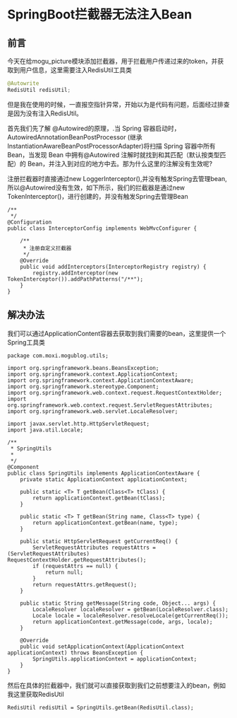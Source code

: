 # SpringBoot拦截器无法注入Bean

## 前言

今天在给mogu_picture模块添加拦截器，用于拦截用户传递过来的token，并获取到用户信息，这里需要注入RedisUtil工具类

```java
@Autowrite
RedisUtil redisUtil;
```

但是我在使用的时候，一直报空指针异常，开始以为是代码有问题，后面经过排查是因为没有注入RedisUtil。

首先我们先了解 @Autowired的原理，.当 Spring 容器启动时，AutowiredAnnotationBeanPostProcessor (继承InstantiationAwareBeanPostProcessorAdapter)将扫描 Spring 容器中所有 Bean，当发现 Bean 中拥有@Autowired 注解时就找到和其匹配（默认按类型匹配）的 Bean，并注入到对应的地方中去。那为什么这里的注解没有生效呢?

注册拦截器时直接通过new LoggerInterceptor(),并没有触发Spring去管理bean,所以@Autowired没有生效，如下所示，我们的拦截器是通过new TokenInterceptor()，进行创建的，并没有触发Spring去管理Bean

```
/**
 */
@Configuration
public class InterceptorConfig implements WebMvcConfigurer {

    /**
     * 注册自定义拦截器
     */
    @Override
    public void addInterceptors(InterceptorRegistry registry) {
        registry.addInterceptor(new TokenInterceptor()).addPathPatterns("/**");
    }
}
```

## 解决办法

我们可以通过ApplicationContent容器去获取到我们需要的bean，这里提供一个Spring工具类

```
package com.moxi.mogublog.utils;

import org.springframework.beans.BeansException;
import org.springframework.context.ApplicationContext;
import org.springframework.context.ApplicationContextAware;
import org.springframework.stereotype.Component;
import org.springframework.web.context.request.RequestContextHolder;
import org.springframework.web.context.request.ServletRequestAttributes;
import org.springframework.web.servlet.LocaleResolver;

import javax.servlet.http.HttpServletRequest;
import java.util.Locale;

/**
 * SpringUtils
 *
 */
@Component
public class SpringUtils implements ApplicationContextAware {
    private static ApplicationContext applicationContext;

    public static <T> T getBean(Class<T> tClass) {
        return applicationContext.getBean(tClass);
    }

    public static <T> T getBean(String name, Class<T> type) {
        return applicationContext.getBean(name, type);
    }

    public static HttpServletRequest getCurrentReq() {
        ServletRequestAttributes requestAttrs = (ServletRequestAttributes) RequestContextHolder.getRequestAttributes();
        if (requestAttrs == null) {
            return null;
        }
        return requestAttrs.getRequest();
    }

    public static String getMessage(String code, Object... args) {
        LocaleResolver localeResolver = getBean(LocaleResolver.class);
        Locale locale = localeResolver.resolveLocale(getCurrentReq());
        return applicationContext.getMessage(code, args, locale);
    }

    @Override
    public void setApplicationContext(ApplicationContext applicationContext) throws BeansException {
        SpringUtils.applicationContext = applicationContext;
    }
}
```

然后在具体的拦截器中，我们就可以直接获取到我们之前想要注入的bean，例如我这里获取RedisUtil

```
RedisUtil redisUtil = SpringUtils.getBean(RedisUtil.class);
```



